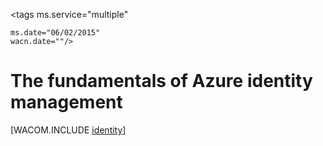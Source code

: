 <properties
	pageTitle="Azure Identity"
	description="Learn about using Active Directory in Azure."
	services="active-directory"
	documentationCenter=".net"
	authors="TerryLanfear"
	manager="terrylan"
	editor=""/>

<tags
	ms.service="multiple"

	ms.date="06/02/2015"
	wacn.date=""/>


# The fundamentals of Azure identity management





[WACOM.INCLUDE [identity](../includes/identity)]
